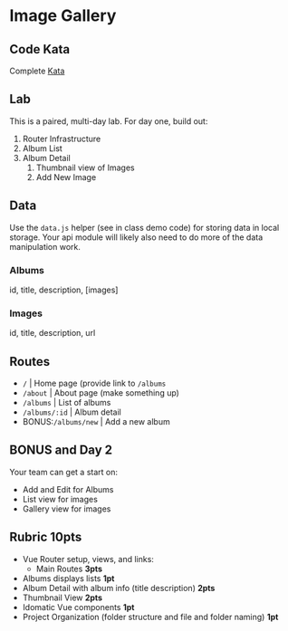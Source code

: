 Image Gallery
===

## Code Kata

Complete [Kata](https://www.codewars.com/kata/regex-validate-pin-code)

## Lab

This is a paired, multi-day lab. For day one, build out:

1. Router Infrastructure
1. Album List
1. Album Detail
    1. Thumbnail view of Images
    1. Add New Image
    
## Data

Use the `data.js` helper (see in class demo code) for storing data in local storage. Your api module will likely also need to
do more of the data manipulation work.

### Albums

id, title, description, [images]

### Images

id, title, description, url

## Routes

* `/` | Home page (provide link to `/albums`
* `/about` | About page (make something up)
* `/albums` | List of albums
* `/albums/:id` | Album detail
* BONUS:`/albums/new` | Add a new album

## BONUS and Day 2

Your team can get a start on:

* Add and Edit for Albums
* List view for images
* Gallery view for images


## Rubric **10pts**

* Vue Router setup, views, and links:
    * Main Routes **3pts**
* Albums displays lists **1pt**
* Album Detail with album info (title description) **2pts**
* Thumbnail View **2pts**
* Idomatic Vue components **1pt**
* Project Organization (folder structure and file and folder naming) **1pt**
